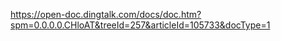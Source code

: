 https://open-doc.dingtalk.com/docs/doc.htm?spm=0.0.0.0.CHloAT&treeId=257&articleId=105733&docType=1

